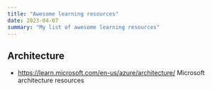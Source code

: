 ```yaml
---
title: "Awesome learning resources"
date: 2023-04-07
summary: "My list of awesome learning resources"
---
```

## Architecture
- https://learn.microsoft.com/en-us/azure/architecture/ Microsoft architecture resources
